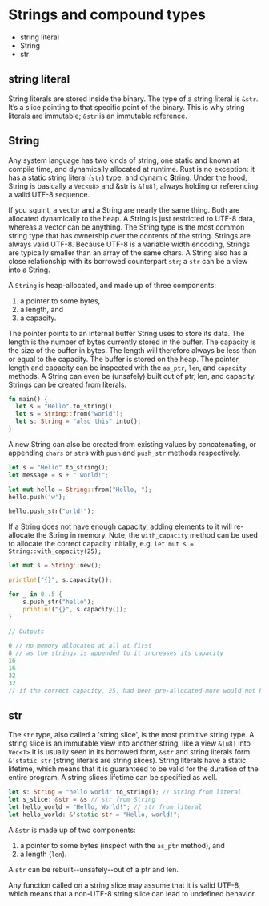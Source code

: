 # Strings and compound types

- string literal
- String
- str

## string literal

String literals are stored inside the binary.
The type of a string literal is `&str`.
It’s a slice pointing to that specific point of the binary.
This is why string literals are immutable; `&str` is an immutable reference.

## String

Any system language has two kinds of string, one static and known at compile time, and dynamically allocated at runtime.
Rust is no exception: it has a static string literal (`str`) type, and dynamic **S**tring.
Under the hood, String is basically a `Vec<u8>` and &str is `&[u8]`, always holding or referencing a valid UTF-8 sequence.

If you squint, a vector and a String are nearly the same thing.
Both are allocated dynamically to the heap.
A String is just restricted to UTF-8 data, whereas a vector can be anything.
The String type is the most common string type that has ownership over the contents of the string.
Strings are always valid UTF-8.
Because UTF-8 is a variable width encoding, Strings are typically smaller than an array of the same chars.
A String also has a close relationship with its borrowed counterpart `str`; a `str` can be a view into a String.

A `String` is heap-allocated, and made up of three components:

1. a pointer to some bytes,
2. a length, and
3. a capacity.

The pointer points to an internal buffer String uses to store its data.
The length is the number of bytes currently stored in the buffer.
The capacity is the size of the buffer in bytes.
The length will therefore always be less than or equal to the capacity.
The buffer is stored on the heap.
The pointer, length and capacity can be inspected with the `as_ptr`, `len`, and `capacity` methods.
A String can even be (unsafely) built out of ptr, len, and capacity.
Strings can be created from literals.

```rust
fn main() {
  let s = "Hello".to_string();
  let s = String::from("world");
  let s: String = "also this".into();
}
```

A new String can also be created from existing values by concatenating, or appending  `chars` or `str`s with `push` and `push_str` methods respectively.

```rust
let s = "Hello".to_string();
let message = s + " world!"; 

let mut hello = String::from("Hello, ");
hello.push('w');

hello.push_str("orld!");
```

If a String does not have enough capacity, adding elements to it will re-allocate the String in memory.
Note, the `with_capacity` method can be used to allocate the correct capacity initially, e.g. `let mut s = String::with_capacity(25);`

```rust
let mut s = String::new();

println!("{}", s.capacity());

for _ in 0..5 {
    s.push_str("hello");
    println!("{}", s.capacity());
}

// Outputs

0 // no memory allocated at all at first
8 // as the strings is appended to it increases its capacity
16
16
32
32
// if the correct capacity, 25, had been pre-allocated more would not have been re-allocated in the loop
```

## str

The `str` type, also called a 'string slice', is the most primitive string type.
A string slice is an immutable view into another string, like a view `&[u8]` into `Vec<T>`
It is usually seen in its borrowed form, `&str` and string literals form `&'static str` (string literals are string slices).
String literals have a static lifetime, which means that it is guaranteed to be valid for the duration of the entire program.
A string slices lifetime can be specified as well.

```rust
let s: String = "hello world".to_string(); // String from literal
let s_slice: &str = &s // str from String
let hello_world = "Hello, World!"; // str from literal
let hello_world: &'static str = "Hello, world!";
```

A `&str` is made up of two components:

1. a pointer to some bytes (inspect with the `as_ptr` method), and
2. a length (`len`).

A `str` can be rebuilt--unsafely--out of a ptr and len.

Any function called on a string slice may assume that it is valid UTF-8, which means that a non-UTF-8 string slice can lead to undefined behavior.
